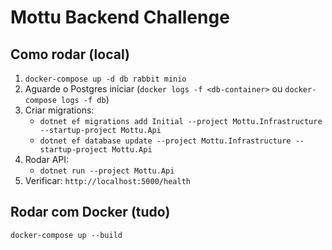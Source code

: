 ﻿# Mottu Backend Challenge
## Como rodar (local)
1. `docker-compose up -d db rabbit minio`
2. Aguarde o Postgres iniciar (`docker logs -f <db-container>` ou `docker-compose logs -f db`)
3. Criar migrations:
    - `dotnet ef migrations add Initial --project Mottu.Infrastructure --startup-project Mottu.Api`
    - `dotnet ef database update --project Mottu.Infrastructure --startup-project Mottu.Api`
4. Rodar API:
    - `dotnet run --project Mottu.Api`
5. Verificar: `http://localhost:5000/health`

## Rodar com Docker (tudo)
`docker-compose up --build`

